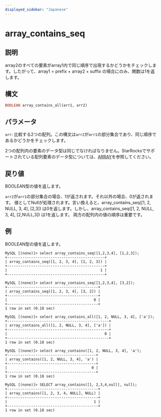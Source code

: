 ```yaml
---
displayed_sidebar: "Japanese"
---
```


# array_contains_seq

## 説明

array2のすべての要素がarray1内で同じ順序で出現するかどうかをチェックします。したがって、array1 = prefix + array2 + suffix の場合にのみ、関数は1を返します。 

## 構文

~~~Haskell
BOOLEAN array_contains_all(arr1, arr2)
~~~

## パラメータ

`arr`: 比較する2つの配列。この構文は`arr2`が`arr1`の部分集合であり、同じ順序であるかどうかをチェックします。

2つの配列内の要素のデータ型は同じでなければなりません。StarRocksでサポートされている配列要素のデータ型については、[ARRAY](../../../sql-reference/sql-statements/data-types/Array.md)を参照してください。

## 戻り値

BOOLEAN型の値を返します。

`arr2`が`arr1`の部分集合の場合、1が返されます。それ以外の場合、0が返されます。
値としてNullが処理されます。言い換えると、array_contains_seq([1, 2, NULL, 3, 4], [2,3]) は0を返します。しかし、array_contains_seq([1, 2, NULL, 3, 4], [2,NULL,3]) は1を返します。
両方の配列内の値の順序は重要です。

## 例

BOOLEAN型の値を返します。

```Plaintext
MySQL [(none)]> select array_contains_seq([1,2,3,4], [1,2,3]);
+---------------------------------------------+
| array_contains_seq([1, 2, 3, 4], [1, 2, 3]) |
+---------------------------------------------+
|                                           1 |
+---------------------------------------------+
```

```Plaintext
MySQL [(none)]> select array_contains_seq([1,2,3,4], [3,2]);
+------------------------------------------+
| array_contains_seq([1, 2, 3, 4], [3, 2]) |
+------------------------------------------+
|                                        0 |
+------------------------------------------+
1 row in set (0.18 sec)
```

```Plaintext
MySQL [(none)]> select array_contains_all([1, 2, NULL, 3, 4], ['a']);
+-----------------------------------------------+
| array_contains_all([1, 2, NULL, 3, 4], ['a']) |
+-----------------------------------------------+
|                                             0 |
+-----------------------------------------------+
1 row in set (0.18 sec)
```

```Plaintext
MySQL [(none)]> select array_contains([1, 2, NULL, 3, 4], 'a');
+-----------------------------------------+
| array_contains([1, 2, NULL, 3, 4], 'a') |
+-----------------------------------------+
|                                       0 |
+-----------------------------------------+
1 row in set (0.18 sec)
```
```Plaintext
MySQL [(none)]> SELECT array_contains([1, 2,3,4,null], null);
+------------------------------------------+
| array_contains([1, 2, 3, 4, NULL], NULL) |
+------------------------------------------+
|                                        1 |
+------------------------------------------+
1 row in set (0.18 sec)
```